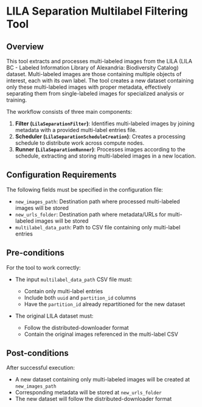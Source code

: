 # LILA Separation Multilabel Filtering Tool

## Overview

This tool extracts and processes multi-labeled images from the LILA (LILA BC - Labeled Information Library of
Alexandria: Biodiversity Catalog) dataset. Multi-labeled images are those containing multiple objects of interest, each
with its own label. The tool creates a new dataset containing only these multi-labeled images with proper metadata,
effectively separating them from single-labeled images for specialized analysis or training.

The workflow consists of three main components:

1. **Filter (`LilaSeparationFilter`)**: Identifies multi-labeled images by joining metadata with a provided multi-label
   entries file.
2. **Scheduler (`LilaSeparationScheduleCreation`)**: Creates a processing schedule to distribute work across compute
   nodes.
3. **Runner (`LilaSeparationRunner`)**: Processes images according to the schedule, extracting and storing multi-labeled
   images in a new location.

## Configuration Requirements

The following fields must be specified in the configuration file:

- `new_images_path`: Destination path where processed multi-labeled images will be stored
- `new_urls_folder`: Destination path where metadata/URLs for multi-labeled images will be stored
- `multilabel_data_path`: Path to CSV file containing only multi-label entries

## Pre-conditions

For the tool to work correctly:

- The input `multilabel_data_path` CSV file must:
    - Contain only multi-label entries
    - Include both `uuid` and `partition_id` columns
    - Have the `partition_id` already repartitioned for the new dataset

- The original LILA dataset must:
    - Follow the distributed-downloader format
    - Contain the original images referenced in the multi-label CSV

## Post-conditions

After successful execution:

- A new dataset containing only multi-labeled images will be created at `new_images_path`
- Corresponding metadata will be stored at `new_urls_folder`
- The new dataset will follow the distributed-downloader format
